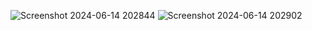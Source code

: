 ![Screenshot 2024-06-14 202844](https://github.com/user-attachments/assets/7ec85fd0-73b9-4b18-b7e0-467ce2a8c1d6)
![Screenshot 2024-06-14 202902](https://github.com/user-attachments/assets/e2e1bfd6-c9d0-4346-b619-abf5a9d23500)


